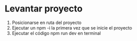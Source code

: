 # Levantar proyecto
1. Posicionarse en ruta del proyecto
2. Ejecutar un npm -i la primera vez que se inicie el proyecto
3. Ejecutar el código npm run dev en terminal